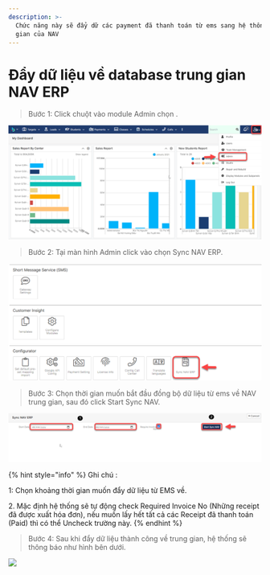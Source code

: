 ```yaml
---
description: >-
  Chức năng này sẽ đẩy dữ các payment đã thanh toán từ ems sang hệ thống trung
  gian của NAV
---
```


# Đẩy dữ liệu về database trung gian NAV ERP

> Bước 1: Click chuột vào module Admin chọn .

![](<../.gitbook/assets/1 (4).png>)

> Bước 2: Tại màn hình Admin click vào chọn Sync NAV ERP.

![](<../.gitbook/assets/2 (3).png>)

> Bước 3: Chọn thời gian muốn bắt đầu đồng bộ dữ liệu từ ems về NAV trung gian, sau đó click Start Sync NAV.

![](<../.gitbook/assets/3 (4).png>)

{% hint style="info" %}
Ghi chú :

1: Chọn khoảng thời gian muốn đẩy dữ liệu từ EMS về.

2\. Mặc định hệ thống sẽ tự động check Required Invoice No (Những receipt đã được xuất hóa đơn), nếu muốn lấy hết tất cả các Receipt đã thanh toán (Paid) thì có thể Uncheck trường này.
{% endhint %}

> Bước 4: Sau khi đẩy dữ liệu thành công về trung gian, hệ thống sẽ thông báo như hình bên dưới.

![](../.gitbook/assets/photo\_2021-01-28\_13-09-02.jpg)
